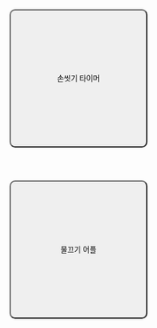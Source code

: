 <!DOCTYPE html>
<html lang="en">
<head>
    <meta charset="UTF-8">
    <title>APP download</title>
    <style>
        .out{
            text-align: center;
            margin-top: 15%;
        }
        .block{
            height: 250px; width: 250px;
            border-radius: 10px;
            margin: 30px;
        }
    </style>
</head>
<body>
    <div class="out">
        <button class="block" onclick="window.open('www.google.com');">
            손씻기 타이머
        </button>
        <button class="block">
            물끄기 어플
        </button>
    </div>
</body>
</html>
